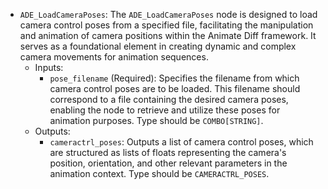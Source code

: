 - `ADE_LoadCameraPoses`: The `ADE_LoadCameraPoses` node is designed to load camera control poses from a specified file, facilitating the manipulation and animation of camera positions within the Animate Diff framework. It serves as a foundational element in creating dynamic and complex camera movements for animation sequences.
    - Inputs:
        - `pose_filename` (Required): Specifies the filename from which camera control poses are to be loaded. This filename should correspond to a file containing the desired camera poses, enabling the node to retrieve and utilize these poses for animation purposes. Type should be `COMBO[STRING]`.
    - Outputs:
        - `cameractrl_poses`: Outputs a list of camera control poses, which are structured as lists of floats representing the camera's position, orientation, and other relevant parameters in the animation context. Type should be `CAMERACTRL_POSES`.
